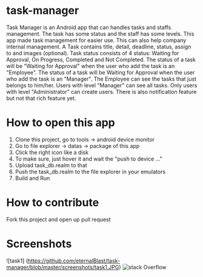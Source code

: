 # task-manager
Task Manager is an Android app that can handles tasks and staffs management. The task has some status and the staff has some levels. This app made task management for easier use. This can also help company internal management. A Task contains title, detail, deadline, status, assign to and images (optional).  Task status consists of 4 status: Waiting for Approval, On Progress, Completed and Not Completed. The status of a task will be "Waiting for Approval" when the user who add the task is an "Employee".  The status of a task will be Waiting for Approval when the user who add the task is an "Manager". The Employee can see the tasks that just belongs to him/her. Users with level "Manager" can see all tasks. Only users with level "Administrator" can create users. There is also notification feature but not that rich feature yet.

# How to open this app
1. Clone this project, go to tools -> android device monitor
2. Go to file explorer -> datas -> package of this app
3. Click the right icon like a disk
4. To make sure, just hover it and wait the "push to device ..."
5. Upload task_db.realm to that
6. Push the task_db.realm to the file explorer in your emulators
7. Build and Run

# How to contribute
Fork this project and open up pull request

# Screenshots
![task1] (https://github.com/eternalBlast/task-manager/blob/master/screenshots/task1.JPG)
![stack Overflow](http://lmsotfy.com/so.png)

